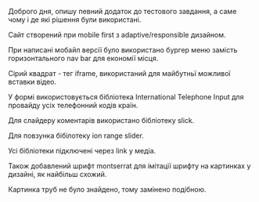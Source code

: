 Доброго дня, опишу певний додаток до тестового завдання, а саме чому і де які рішення були використані.

Сайт створений при mobile first з adaptive/responsible дизайном.

При написані мобайл версії було використано бургер меню замість горизонтального nav bar для економії місця.

Сірий квадрат - тег iframe, використаний для майбутньї можливої вставки відео.

У формі використовується бібліотека International Telephone Input для провайду усіх телефонний кодів країн.

Для слайдеру коментарів використано бібліотеку slick.

Для повзунка бібілотеку ion range slider. 

Усі бібліотеки підключені через link у медіа.

Також добавлений шрифт montserrat  для імітації шрифту на картинках у дизайні, як найбільш схожий.

Картинка труб не було знайдено, тому замінено подібною.
